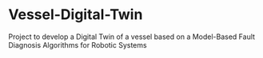 # Vessel-Digital-Twin
Project to develop a Digital Twin of a vessel based on a Model-Based Fault Diagnosis Algorithms for Robotic Systems
